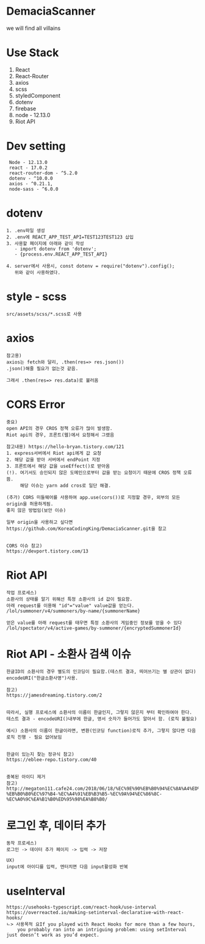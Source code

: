 # DemaciaScanner
we will find all villains


# Use Stack
1. React
2. React-Router
3. axios
4. scss
5. styledComponent
6. dotenv
7. firebase
8. node - 12.13.0
9. Riot API


# Dev setting

````
 Node - 12.13.0
 react - 17.0.2
 react-router-dom - ^5.2.0
 dotenv - ^10.0.0
 axios - ^0.21.1,
 node-sass - ^6.0.0
````


# dotenv 
````
1. .env파일 생성
2. .env에 REACT_APP_TEST_API=TEST123TEST123 삽입
3. 사용할 페이지에 아래와 같이 작성
   - import dotenv from 'dotenv';
   - {process.env.REACT_APP_TEST_API}
   
4. server에서 사용시, const dotenv = require("dotenv").config(); 
   위와 같이 사용하였다.
````

# style - scss
````
src/assets/scss/*.scss로 사용
````

# axios
```
참고용)
axios는 fetch와 달리, .then(res=> res.json())
.json()해줄 필요가 없는것 같음.

그래서 .then(res=> res.data)로 불러옴

````

# CORS Error 
````
중요)
open API의 경우 CROS 정책 오류가 많이 발생함.
Riot api의 경우, 프론트(웹)에서 요청해서 그랬음

참고내용) https://hello-bryan.tistory.com/121
1. express서버에서 Riot api에게 값 요청
2. 해당 값을 받아 서버에서 endPoint 지정
3. 프론트에서 해당 값을 useEffect()로 받아옴
(!). 여기서도 승인되지 않은 도메인으로부터 값을 받는 요청이기 때문에 CROS 정책 오류뜸.
     해당 이슈는 yarn add cros로 일단 해결.
     
(추가) CORS 미들웨어를 사용하여 app.use(cors())로 지정할 경우, 외부의 모든 origin을 허용하게됨.
좋지 않은 방법임(보안 이슈)

일부 origin을 사용하고 싶다면 https://github.com/KoreaCodingKing/DemaciaScanner.git을 참고


CORS 이슈 참고)
https://devport.tistory.com/13

````

# Riot API
````
작업 프로세스)
소환사의 상태를 알기 위해선 특정 소환사의 id 값이 필요함.
아래 request를 이용해 "id"="value" value값을 얻는다.
/lol/summoner/v4/summoners/by-name/{summonerName}

얻은 value를 아래 request를 태우면 특정 소환사의 게임중인 정보를 얻을 수 있다
/lol/spectator/v4/active-games/by-summoner/{encryptedSummonerId}
````

# Riot API - 소환사 검색 이슈
````
한글ID의 소환사의 경우 별도의 인코딩이 필요함.(테스트 결과, 띄어쓰기는 별 상관이 없다)
encodeURI("한글소환사명")사용.

참고)
https://jamesdreaming.tistory.com/2


따라서, 실행 프로세스에 소환사의 이름이 한글인지, 그렇지 않은지 부터 확인하여야 한다.
테스트 결과 - encodeURI()내부에 한글, 영서 숫자가 들어가도 알아서 함. (로직 불필요) 

예시) 소환사의 이름이 한글이라면, 변환(인코딩 function)로직 추가, 그렇지 않다면 다음 로직 진행 - 필요 없어보임


한글이 있는지 찾는 정규식 참고)
https://eblee-repo.tistory.com/40


중복된 아이디 제거
참고) http://megaton111.cafe24.com/2018/06/18/%EC%9E%90%EB%B0%94%EC%8A%A4%ED%81%AC%EB%A6%BD%ED%8A%B8-%EB%B0%B0%EC%97%B4-%EC%A4%91%EB%B3%B5-%EC%9A%94%EC%86%8C-%EC%A0%9C%EA%B1%B0%ED%95%98%EA%B8%B0/
````

# 로그인 후, 데이터 추가
````
동작 프로세스)
로그인 -> 데이터 추가 페이지 -> 입력 -> 저장

UX)
input에 아이디를 입력, 엔터치면 다음 input활성화 반복

````

# useInterval

```
https://usehooks-typescript.com/react-hook/use-interval
https://overreacted.io/making-setinterval-declarative-with-react-hooks/
ㄴ> 사용목적 요If you played with React Hooks for more than a few hours,
    you probably ran into an intriguing problem: using setInterval just doesn’t work as you’d expect.

````
